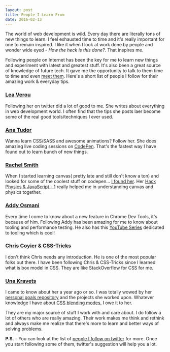 ```yaml
---
layout: post
title: People I Learn From
date: 2016-02-13
---
```

The world of web development is wild. Every day there are literally tons of new things to learn. I feel exhausted time to time and it's really important for one to remain inspired. I like it when I look at work done by people and wonder wide eyed - *How the heck is this done?*. That inspires me.

Following people on Internet has been the key for me to learn new things and experiment with latest and greatest stuff. It's also been a great source of knowledge of future tech. It gave me the opportunity to talk to them time to time and even [meet them](/meeting-lea-and-chris/). Here's a short list of people I follow for their amazing work & everyday tips.

### [Lea Verou](https://twitter.com/LeaVerou)
Following her on twitter did a lot of good to me. She writes about everything in web development world. I often find that the tips she posts laer become some of the real good tools/techniques I ever used.

### [Ana Tudor](https://twitter.com/anatudor)
Wanna learn CSS/SASS and awesome animations? Follow her. She does amazing live coding sessions on [CodePen](http://codepen.io/thebabydino/). That's the fastest way I have found out to learn bunch of new things.

### [Rachel Smith](https://twitter.com/rachsmithtweets)
When I started learning canvas( pretty late and still don't know a ton) and looked for some of the coolest stuff on codepen... [I found her](http://codepen.io/rachsmith/). Her [Hack Physics & JavaScript - 1](http://codepen.io/rachsmith/post/hack-physics-and-javascript-1) really helped me in understanding canvas and physics together.

### [Addy Osmani](https://twitter.com/addyosmani)
Every time I come to know about a new feature in Chrome Dev Tools, it's because of him. Following Addy has been amazing for me to know about tooling and performance testing. He also has this [YouTube Series](https://developers.google.com/web/shows/ttt/?hl=en) dedicated to tooling which is cool!

### [Chris Coyier](https://twitter.com/chriscoyier) & [CSS-Tricks](https://css-tricks.com)
I don't think Chris needs any introduction. He is one of the most popular folks out there. I have been following Chris & CSS-Tricks since I learned what is box model in CSS. They are like StackOverflow for CSS for me.

### [Una Kravets](https://twitter.com/Una)
I came to know about her a year ago or so. I was totally wowed by her [personal goals repository](https://github.com/una/personal-goals) and the projects she worked upon. Whatever knowledge I have about [CSS blending modes](http://una.im/CSSgram/), I owe it to her.

They are my major source of stuff I work with and care about. I do follow a lot of others who are really amazing. Their work makes me think and rethink and always make me realize that there's more to learn and better ways of solving problems.

**P.S.** - You can look at the list of [people I follow on twitter](https://twitter.com/praveenpuglia/followers) for more. Once you start following some of them, twitter's suggestion will help you a lot.
